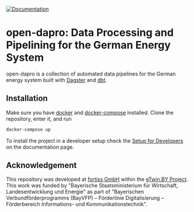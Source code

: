 [![Documentation](https://github.com/OpenEnergyPlatform/open-dapro/actions/workflows/gh-pages.yml/badge.svg)](https://openenergyplatform.github.io/open-dapro/)

# open-dapro: Data Processing and Pipelining for the German Energy System 

open-dapro is a collection of automated data pipelines for the German energy system built with [Dagster](https://dagster.io/) and [dbt](https://www.getdbt.com/).


## Installation

Make sure you have [docker](https://www.docker.com/) and [docker-compose](https://docs.docker.com/compose/) installed. Clone the repository, enter it, and run
```bash
docker-compose up
```

To install the project in a developer setup check the [Setup for Developers](https://openenergyplatform.github.io/open-dapro/developing/setup_development/) on the documentation page.


## Acknowledgement 
This repository was developed at [fortiss GmbH](https://www.fortiss.org/) within the [eTwin.BY Project](https://www.fortiss.org/en/research/projects/detail/etwinby). This work was funded by "Bayerische Staatsministerium für Wirtschaft, Landesentwicklung und Energie" as part of "Bayerischen Verbundförderprogramms (BayVFP) – Förderlinie Digitalisierung – Förderbereich Informations- und Kommunikationstechnik".
